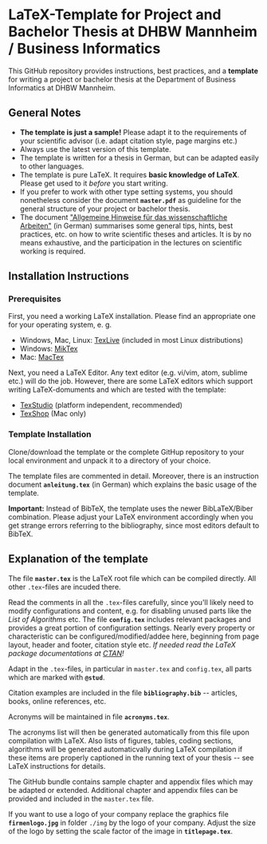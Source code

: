 # LaTeX-Template for Project and Bachelor Thesis at DHBW Mannheim / Business Informatics

This GitHub repository provides instructions, best practices, and a __template__ for writing a project or bachelor thesis at the Department of Business Informatics at DHBW Mannheim.

## General Notes
* __The template is just a sample!__ Please adapt it to the requirements of your scientific advisor (i.e. adapt citation style, page margins etc.)
* Always use the latest version of this template.
* The template is written for a thesis in German, but can be adapted easily to other languages.
* The template is pure LaTeX. It requires **basic knowledge of LaTeX**. Please get used to it *before* you start writing.
* If you prefer to work with other type setting systems, you should nonetheless consider the document **`master.pdf`** as guideline for the general structure of your project or bachelor thesis.
* The document ["Allgemeine Hinweise für das wissenschaftliche Arbeiten"](hinweise-wissenschaftliche-arbeiten.md) (in German) summarises some general tips, hints, best practices, etc. on how to write scientific theses and articles. It is by no means exhaustive, and the participation in the lectures on scientific working is required.

## Installation Instructions

### Prerequisites

First, you need a working LaTeX installation. Please find an appropriate one for your operating system, e. g.

* Windows, Mac, Linux: [TexLive](http://www.tug.org/texlive/) (included in most Linux distributions)
* Windows: [MikTex](http://www.miktex.org)
* Mac: [MacTex](http://www.tug.org/mactex/index.html)

Next, you need a LaTeX Editor. Any text editor (e.g. vi/vim, atom, sublime etc.) will do the job. However, there are some LaTeX editors which support writing LaTeX-domuments and which are tested with the template:

* [TexStudio](http://www.texstudio.org) (platform independent, recommended)
* [TexShop](http://pages.uoregon.edu/koch/texshop/) (Mac only)

### Template Installation

Clone/download the template or the complete GitHup repository to your local environment and unpack it to a directory of your choice. 

The template files are commented in detail. Moreover, there is an instruction document **`anleitung.tex`** (in German) which explains the basic usage of the template.

**Important:** Instead of BibTeX, the template uses the newer BibLaTeX/Biber combination. Please adjust your LaTeX environment accordingly when you get strange errors referring to the bibliography, since most editors default to BibTeX.

## Explanation of the template
The file **`master.tex`** is the LaTeX root file which can be compiled directly. All other `.tex`-files are incuded there. 

Read the comments in all the `.tex`-files carefully, since you'll likely need to modify configurations and content, e.g. for disabling unused parts like the *List of Algorithms* etc. The file **`config.tex`** includes relevant packages and provides a great portion of configuration settings. Nearly every property or characteristic can be configured/modified/addee here, beginning from page layout, header and footer, citation style etc. *If needed read the LaTeX package documentations at [CTAN](http://www.ctan.org)!*

Adapt in the `.tex`-files, in particular in `master.tex` and `config.tex`, all parts which are marked with **`@stud`**.

Citation examples are included in the file **`bibliography.bib`** -- articles, books, online references, etc.

Acronyms will be maintained in file **`acronyms.tex`**. 

The acronyms list will then be generated automatically from this file upon compilation with LaTeX. Also lists of figures, tables, coding sections, algorithms will be generated automaticvally during LaTeX compilation if these items are properly captioned in the running text of your thesis -- see LaTeX instructions for details. 

The GitHub bundle contains sample chapter and appendix files which may be adapted or extended. Additional chapter and appendix files can be provided and included in the `master.tex` file.

If you want to use a logo of your company replace the graphics file **`firmenlogo.jpg`** in folder `./img` by the logo of your company. Adjust the size of the logo by setting the scale factor of the image in **`titlepage.tex`**.
